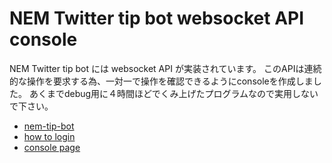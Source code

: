 NEM Twitter tip bot websocket API console
=========================================

NEM Twitter tip bot には websocket API が実装されています。
このAPIは連続的な操作を要求する為、一対一で操作を確認できるようにconsoleを作成しました。
あくまでdebug用に４時間ほどでくみ上げたプログラムなので実用しないで下さい。

* [nem-tip-bot](https://namuyan.github.io/nem-tip-bot)
* [how to login](https://namuyan.github.io/nem-tip-bot-console/how_to_login)
* [console page](https://namuyan.github.io/nem-tip-bot-console)
